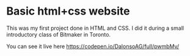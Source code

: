 # Basic html+css website

This was my first project done in HTML and CSS. I did it during a small introductory class of Bitmaker in Toronto.

You can see it live here https://codepen.io/DalonsoAG/full/pwmbMv/
